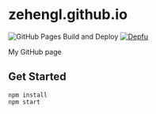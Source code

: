 # zehengl.github.io

![GitHub Pages Build and Deploy](https://github.com/zehengl/zehengl.github.io/workflows/GitHub%20Pages%20Build%20and%20Deploy/badge.svg?branch=develop)
[![Depfu](https://badges.depfu.com/badges/f2f3a7d8a79ea600361239b0b761a6e2/count.svg)](https://depfu.com/github/zehengl/zehengl.github.io?project_id=23913)

My GitHub page

## Get Started

    npm install
    npm start
